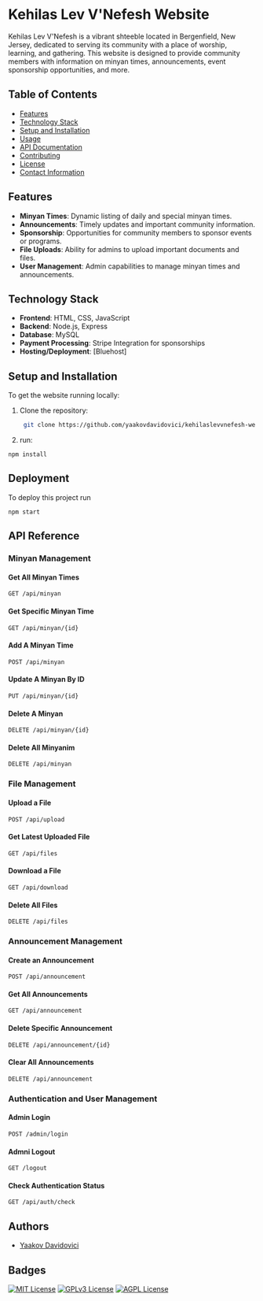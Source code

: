 # Kehilas Lev V'Nefesh Website

Kehilas Lev V'Nefesh is a vibrant shteeble located in Bergenfield, New Jersey, dedicated to serving its community with a place of worship, learning, and gathering. This website is designed to provide community members with information on minyan times, announcements, event sponsorship opportunities, and more.

## Table of Contents

- [Features](#features)
- [Technology Stack](#technology-stack)
- [Setup and Installation](#setup-and-installation)
- [Usage](#usage)
- [API Documentation](#api-documentation)
- [Contributing](#contributing)
- [License](#license)
- [Contact Information](#contact-information)

## Features

- **Minyan Times**: Dynamic listing of daily and special minyan times.
- **Announcements**: Timely updates and important community information.
- **Sponsorship**: Opportunities for community members to sponsor events or programs.
- **File Uploads**: Ability for admins to upload important documents and files.
- **User Management**: Admin capabilities to manage minyan times and announcements.

## Technology Stack

- **Frontend**: HTML, CSS, JavaScript
- **Backend**: Node.js, Express
- **Database**: MySQL
- **Payment Processing**: Stripe Integration for sponsorships
- **Hosting/Deployment**: [Bluehost]

## Setup and Installation

To get the website running locally:
1. Clone the repository:
   ```bash
    git clone https://github.com/yaakovdavidovici/kehilaslevvnefesh-website.git

2. run:
```
npm install
```

## Deployment

To deploy this project run

```
npm start
```

## API Reference

### Minyan Management

#### Get All Minyan Times
```http
GET /api/minyan
```
#### Get Specific Minyan Time
```http
GET /api/minyan/{id}
```
#### Add A Minyan Time
```http
POST /api/minyan
```
#### Update A Minyan By ID
```http
PUT /api/minyan/{id}
```
#### Delete A Minyan
```http
DELETE /api/minyan/{id}
```
#### Delete All Minyanim
```http
DELETE /api/minyan
```
### File Management

#### Upload a File
```http
POST /api/upload
```
#### Get Latest Uploaded File
```http
GET /api/files
```
#### Download a File
```http
GET /api/download
```
#### Delete All Files
```http
DELETE /api/files
```
### Announcement Management

#### Create an Announcement
```http
POST /api/announcement
```
#### Get All Announcements
```http
GET /api/announcement
```
#### Delete Specific Announcement
```http
DELETE /api/announcement/{id}
```
#### Clear All Announcements
```http
DELETE /api/announcement
```

### Authentication and User Management

#### Admin Login
```http
POST /admin/login
```
#### Admni Logout
```http
GET /logout
```
#### Check Authentication Status
```http
GET /api/auth/check
```

## Authors

- [Yaakov Davidovici](https://www.github/yaakovdavidovici)

## Badges

[![MIT License](https://img.shields.io/badge/License-MIT-green.svg)](https://choosealicense.com/licenses/mit/)
[![GPLv3 License](https://img.shields.io/badge/License-GPL%20v3-yellow.svg)](https://opensource.org/licenses/)
[![AGPL License](https://img.shields.io/badge/license-AGPL-blue.svg)](http://www.gnu.org/licenses/agpl-3.0)